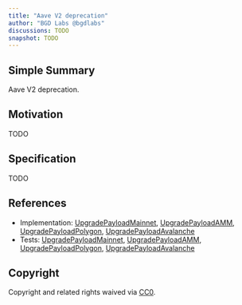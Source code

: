 ```yaml
---
title: "Aave V2 deprecation"
author: "BGD Labs @bgdlabs"
discussions: TODO
snapshot: TODO
---
```


## Simple Summary

Aave V2 deprecation.

## Motivation

TODO

## Specification

TODO

## References

- Implementation: [UpgradePayloadMainnet](https://github.com/bgd-labs/v2-deprecation/blob/main/src/payloads/UpgradePayloadMainnet.sol), [UpgradePayloadAMM](https://github.com/bgd-labs/v2-deprecation/blob/main/src/payloads/UpgradePayloadAMM.sol), [UpgradePayloadPolygon](https://github.com/bgd-labs/v2-deprecation/blob/main/src/payloads/UpgradePayloadPolygon.sol), [UpgradePayloadAvalanche](https://github.com/bgd-labs/v2-deprecation/blob/main/src/payloads/UpgradePayloadAvalanche.sol)
- Tests: [UpgradePayloadMainnet](https://github.com/bgd-labs/v2-deprecation/blob/main/tests/MainnetCore.t.sol), [UpgradePayloadAMM](https://github.com/bgd-labs/v2-deprecation/blob/main/tests/MainnetAmm.t.sol), [UpgradePayloadPolygon](https://github.com/bgd-labs/v2-deprecation/blob/main/tests/Polygon.t.sol), [UpgradePayloadAvalanche](https://github.com/bgd-labs/v2-deprecation/blob/main/tests/Avalanche.t.sol)

## Copyright

Copyright and related rights waived via [CC0](https://creativecommons.org/publicdomain/zero/1.0/).
